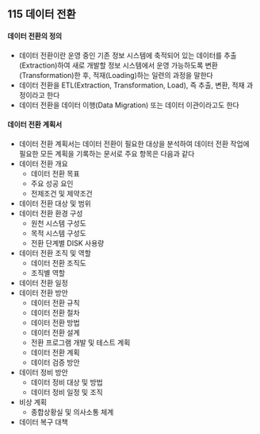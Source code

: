 ## 115 데이터 전환

#### 데이터 전환의 정의

- 데이터 전환이란 운영 중인 기존 정보 시스템에 축적되어 있는 데이터를 추출(Extraction)하여 새로 개발할 정보 시스템에서 운영 가능하도록 변환(Transformation)한 후, 적재(Loading)하는 일련의 과정을 말한다
- 데이터 전환을 ETL(Extraction, Transformation, Load), 즉 추출, 변환, 적재 과정이라고 한다
- 데이터 전환을 데이터 이행(Data Migration) 또는 데이터 이관이라고도 한다



#### 데이터 전환 계획서

- 데이터 전환 계획서는 데이터 전환이 필요한 대상을 분석하여 데이터 전환 작업에 필요한 모든 계획을 기록하는 문서로 주요 항목은 다음과 같다
- 데이터 전환 개요
  - 데이터 전환 목표
  - 주요 성공 요인
  - 전제조건 및 제약조건
- 데이터 전환 대상 및 범위
- 데이터 전환 환경 구성
  - 원천 시스템 구성도
  - 목적 시스템 구성도
  - 전환 단계별 DISK 사용량
- 데이터 전환 조직 및 역할
  - 데이터 전환 조직도
  - 조직별 역할
- 데이터 전환 일정
- 데이터 전환 방안
  - 데이터 전환 규칙
  - 데이터 전환 절차
  - 데이터 전환 방법
  - 데이터 전환 설계
  - 전환 프로그램 개발 및 테스트 계획
  - 데이터 전환 계획
  - 데이터 검증 방안
- 데이터 정비 방안
  - 데이터 정비 대상 및 방법
  - 데이터 정비 일정 및 조직
- 비상 계획
  - 종합상황실 및 의사소통 체계
- 데이터 복구 대책